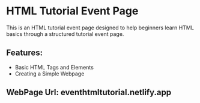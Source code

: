 # HTML Tutorial Event Page

   This is an HTML tutorial event page designed to help beginners learn HTML basics through a structured tutorial event page.

## Features:

   - Basic HTML Tags and Elements
   - Creating a Simple Webpage
     
## WebPage Url: eventhtmltutorial.netlify.app        
